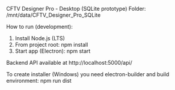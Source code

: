 
CFTV Designer Pro - Desktop (SQLite prototype)
Folder: /mnt/data/CFTV_Designer_Pro_SQLite

How to run (development):
1) Install Node.js (LTS)
2) From project root:
   npm install
3) Start app (Electron):
   npm start

Backend API available at http://localhost:5000/api/

To create installer (Windows) you need electron-builder and build environment:
   npm run dist

